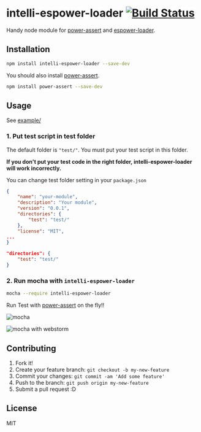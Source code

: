 # intelli-espower-loader [![Build Status](https://travis-ci.org/power-assert-js/intelli-espower-loader.svg?branch=master)](https://travis-ci.org/power-assert-js/intelli-espower-loader)

Handy node module for [power-assert](https://github.com/twada/power-assert "power-assert") and [espower-loader](https://github.com/twada/espower-loader " espower-loader").

## Installation

``` sh
npm install intelli-espower-loader --save-dev
```

You should also install [power-assert](https://github.com/twada/power-assert "power-assert").

```sh
npm install power-assert --save-dev 
```

## Usage

See [example/](example/)

### 1. Put test script in test folder
The default folder is `"test/"`. You must put your test script in this folder. 

**If you don't put your test code in the right folder, intelli-espower-loader will work incorrectly.**

You can change test folder setting in your `package.json`

``` json
{
    "name": "your-module",
    "description": "Your module",
    "version": "0.0.1",
    "directories": {
        "test": "test/"
    },
    "license": "MIT",
...
}
```

``` json
"directories": {
    "test": "test/"
}
```

### 2. Run mocha with `intelli-espower-loader`

``` sh
mocha --require intelli-espower-loader
```

Run Test with [power-assert](https://github.com/twada/power-assert "power-assert") on the fly!!

![mocha](https://monosnap.com/image/GNvwDvnwXuUSvaGGZotBOeXwBATEfR.png)

![mocha with webstorm](https://monosnap.com/image/EKtgJNXyjzm32Ijiu7VubrZho4Rmc2.png)


## Contributing

1. Fork it!
2. Create your feature branch: `git checkout -b my-new-feature`
3. Commit your changes: `git commit -am 'Add some feature'`
4. Push to the branch: `git push origin my-new-feature`
5. Submit a pull request :D

## License

MIT
